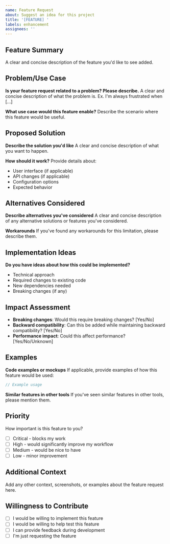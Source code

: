 ```yaml
---
name: Feature Request
about: Suggest an idea for this project
title: '[FEATURE] '
labels: enhancement
assignees: ''
---
```


## Feature Summary

A clear and concise description of the feature you'd like to see added.

## Problem/Use Case

**Is your feature request related to a problem? Please describe.**
A clear and concise description of what the problem is. Ex. I'm always frustrated when [...]

**What use case would this feature enable?**
Describe the scenario where this feature would be useful.

## Proposed Solution

**Describe the solution you'd like**
A clear and concise description of what you want to happen.

**How should it work?**
Provide details about:

- User interface (if applicable)
- API changes (if applicable)
- Configuration options
- Expected behavior

## Alternatives Considered

**Describe alternatives you've considered**
A clear and concise description of any alternative solutions or features you've considered.

**Workarounds**
If you've found any workarounds for this limitation, please describe them.

## Implementation Ideas

**Do you have ideas about how this could be implemented?**

- Technical approach
- Required changes to existing code
- New dependencies needed
- Breaking changes (if any)

## Impact Assessment

- **Breaking changes**: Would this require breaking changes? [Yes/No]
- **Backward compatibility**: Can this be added while maintaining backward compatibility? [Yes/No]
- **Performance impact**: Could this affect performance? [Yes/No/Unknown]

## Examples

**Code examples or mockups**
If applicable, provide examples of how this feature would be used:

```typescript
// Example usage
```

**Similar features in other tools**
If you've seen similar features in other tools, please mention them.

## Priority

How important is this feature to you?

- [ ] Critical - blocks my work
- [ ] High - would significantly improve my workflow
- [ ] Medium - would be nice to have
- [ ] Low - minor improvement

## Additional Context

Add any other context, screenshots, or examples about the feature request here.

## Willingness to Contribute

- [ ] I would be willing to implement this feature
- [ ] I would be willing to help test this feature
- [ ] I can provide feedback during development
- [ ] I'm just requesting the feature
